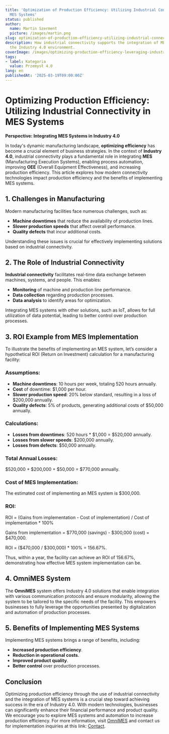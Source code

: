 ```yaml
---
title: 'Optimization of Production Efficiency: Utilizing Industrial Connectivity in
  MES Systems'
status: published
author:
  name: Martin Szerment
  picture: /images/martin.png
slug: optimization-of-production-efficiency-utilizing-industrial-connectivity-in-mes-systems
description: How industrial connectivity supports the integration of MES systems in
  the Industry 4.0 environment.
coverImage: /images/optimizing-production-efficiency-leveraging-industrial-connectivity-for-seamless-integration-of-mes-systems-in-industry-.png
tags:
- label: Kategoria
  value: Przemysł 4.0
lang: en
publishedAt: '2025-03-19T09:00:00Z'
---
```

# Optimizing Production Efficiency: Utilizing Industrial Connectivity in MES Systems

**Perspective: Integrating MES Systems in Industry 4.0**

In today's dynamic manufacturing landscape, **optimizing efficiency** has become a crucial element of business strategies. In the context of **Industry 4.0**, industrial connectivity plays a fundamental role in integrating **MES** (Manufacturing Execution Systems), enabling process automation, improving **OEE** (Overall Equipment Effectiveness), and increasing production efficiency. This article explores how modern connectivity technologies impact production efficiency and the benefits of implementing MES systems.

## 1. Challenges in Manufacturing

Modern manufacturing facilities face numerous challenges, such as:
- **Machine downtimes** that reduce the availability of production lines.
- **Slower production speeds** that affect overall performance.
- **Quality defects** that incur additional costs.

Understanding these issues is crucial for effectively implementing solutions based on industrial connectivity.

## 2. The Role of Industrial Connectivity

**Industrial connectivity** facilitates real-time data exchange between machines, systems, and people. This enables:
- **Monitoring** of machine and production line performance.
- **Data collection** regarding production processes.
- **Data analysis** to identify areas for optimization.

Integrating MES systems with other solutions, such as IoT, allows for full utilization of data potential, leading to better control over production processes.

## 3. ROI Example from MES Implementation

To illustrate the benefits of implementing an MES system, let’s consider a hypothetical ROI (Return on Investment) calculation for a manufacturing facility:

### Assumptions:
- **Machine downtimes**: 10 hours per week, totaling 520 hours annually.
- **Cost** of downtime: $1,000 per hour.
- **Slower production speed**: 20% below standard, resulting in a loss of $200,000 annually.
- **Quality defects**: 5% of products, generating additional costs of $50,000 annually.

### Calculations:
- **Losses from downtimes**: 520 hours * $1,000 = $520,000 annually.
- **Losses from slower speeds**: $200,000 annually.
- **Losses from defects**: $50,000 annually.

### Total Annual Losses:
$520,000 + $200,000 + $50,000 = $770,000 annually.

### Cost of MES Implementation:
The estimated cost of implementing an MES system is $300,000.

### ROI:
ROI = (Gains from implementation - Cost of implementation) / Cost of implementation * 100%

Gains from implementation = $770,000 (savings) - $300,000 (cost) = $470,000.

ROI = ($470,000 / $300,000) * 100% = 156.67%.

Thus, within a year, the facility can achieve an ROI of 156.67%, demonstrating how effective MES system implementation can be.

## 4. OmniMES System

The **OmniMES** system offers Industry 4.0 solutions that enable integration with various communication protocols and ensure modularity, allowing the system to be tailored to the specific needs of the facility. This empowers businesses to fully leverage the opportunities presented by digitalization and automation of production processes.

## 5. Benefits of Implementing MES Systems

Implementing MES systems brings a range of benefits, including:
- **Increased production efficiency**.
- **Reduction in operational costs**.
- **Improved product quality**.
- **Better control** over production processes.

## Conclusion

Optimizing production efficiency through the use of industrial connectivity and the integration of MES systems is a crucial step toward achieving success in the era of Industry 4.0. With modern technologies, businesses can significantly enhance their financial performance and product quality. We encourage you to explore MES systems and automation to increase production efficiency. For more information, visit [OmniMES](https://www.omnimes.com/en/project) and contact us for implementation inquiries at this link: [Contact](https://www.omnimes.com/en/contact).
